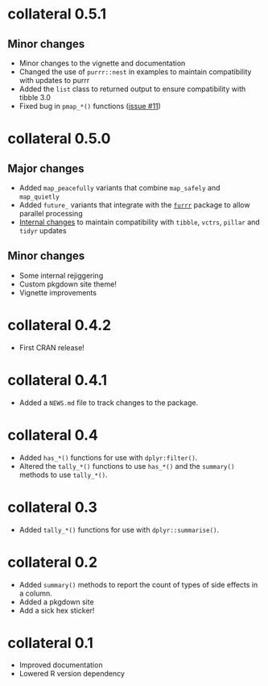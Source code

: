 # collateral 0.5.1

## Minor changes

* Minor changes to the vignette and documentation
* Changed the use of `purrr::nest` in examples to maintain compatibility with updates to purrr
* Added the `list` class to returned output to ensure compatibility with tibble 3.0
* Fixed bug in `pmap_*()` functions ([issue #11](https://github.com/rensa/collateral/issues/11))

# collateral 0.5.0

## Major changes 

* Added `map_peacefully` variants that combine `map_safely` and `map_quietly`
* Added `future_` variants that integrate with the [`furrr`](https://cran.r-project.org/package=furrr) package to allow parallel processing
* [Internal changes](https://github.com/rensa/collateral/issues/18) to maintain compatibility with `tibble`, `vctrs`, `pillar` and `tidyr` updates

## Minor changes

* Some internal rejiggering
* Custom pkgdown site theme!
* Vignette improvements


# collateral 0.4.2

* First CRAN release!

# collateral 0.4.1

* Added a `NEWS.md` file to track changes to the package.

# collateral 0.4

* Added `has_*()` functions for use with `dplyr:filter()`.
* Altered the `tally_*()` functions to use `has_*()` and the `summary()` methods to use `tally_*()`.

# collateral 0.3

* Added `tally_*()` functions for use with `dplyr::summarise()`.

# collateral 0.2

* Added `summary()` methods to report the count of types of side effects in a column.
* Added a pkgdown site
* Add a sick hex sticker!

# collateral 0.1

* Improved documentation
* Lowered R version dependency
